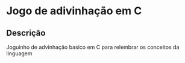 # Jogo de adivinhação em C

## Descrição
Joguinho de advinhação basico em C para relembrar os conceitos da linguagem 
